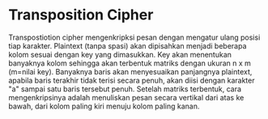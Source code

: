 # Transposition Cipher
Transpostiotion cipher mengenkripksi pesan dengan mengatur ulang posisi tiap karakter. Plaintext (tanpa spasi) akan dipisahkan menjadi beberapa kolom sesuai dengan key yang dimasukkan. Key akan menentukan banyaknya kolom sehingga akan terbentuk matriks dengan ukuran n x m (m=nilai key). Banyaknya baris akan menyesuaikan panjangnya plaintext, apabila baris terakhir tidak terisi secara penuh, akan diisi dengan karakter "a" sampai satu baris tersebut penuh. Setelah matriks terbentuk, cara mengenkripsinya adalah menuliskan pesan secara vertikal dari atas ke bawah, dari kolom paling kiri menuju kolom paling kanan.  
